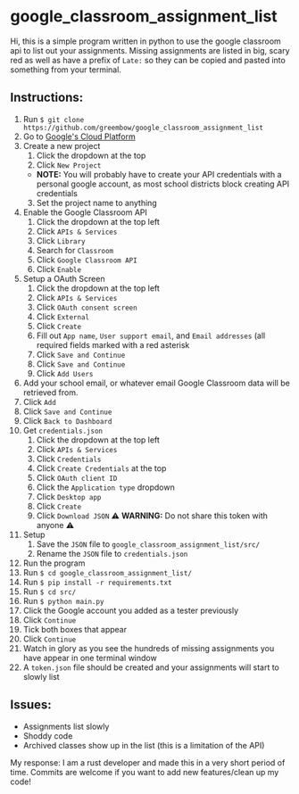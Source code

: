 # google_classroom_assignment_list
Hi, this is a simple program written in python to use the google classroom api to list out your assignments. Missing assignments are listed in big, scary red as well as have a prefix of `Late:` so they can be copied and pasted into something from your terminal.

## Instructions:
1. Run `$ git clone https://github.com/greembow/google_classroom_assignment_list`
2. Go to [Google's Cloud Platform](https://console.cloud.google.com/home)
3. Create a new project
   1. Click the dropdown at the top
   2. Click `New Project`
     - **NOTE:** You will probably have to create your API credentials with a personal google account, as most school districts block creating API credentials
   3. Set the project name to anything
4. Enable the Google Classroom API
   1. Click the dropdown at the top left
   2. Click `APIs & Services`
   3. Click `Library`
   4. Search for `Classroom`
   5. Click `Google Classroom API`
   6. Click `Enable`
5. Setup a OAuth Screen
   1. Click the dropdown at the top left
   2. Click `APIs & Services`
   3. Click `OAuth consent screen`
   4. Click `External`
   5. Click `Create`
   6. Fill out `App name`, `User support email`, and `Email addresses` (all required fields marked with a red asterisk
   7. Click `Save and Continue`
   8. Click `Save and Continue`
   9. Click `Add Users`
  10. Add your school email, or whatever email Google Classroom data will be retrieved from.
  11. Click `Add`
  12. Click `Save and Continue`
  13. Click `Back to Dashboard`
6. Get `credentials.json`
   1. Click the dropdown at the top left
   2. Click `APIs & Services`
   3. Click `Credentials`
   4. Click `Create Credentials` at the top
   5. Click `OAuth client ID`
   6. Click the `Application type` dropdown
   7. Click `Desktop app`
   8. Click `Create`
   9. Click `Download JSON` :warning: __WARNING:__ Do not share this token with anyone :warning:
7. Setup
   1. Save the `JSON` file to `google_classroom_assignment_list/src/`
   2. Rename the `JSON` file to `credentials.json`
8. Run the program
  1. Run `$ cd google_classroom_assignment_list/`
  2. Run `$ pip install -r requirements.txt`
  4. Run `$ cd src/`
  3. Run `$ python main.py`
  4. Click the Google account you added as a tester previously
  5. Click `Continue`
  6. Tick both boxes that appear
  7. Click `Continue`
9. Watch in glory as you see the hundreds of missing assignments you have appear in one terminal window
10. A `token.json` file should be created and your assignments will start to slowly list

## Issues:
- Assignments list slowly
- Shoddy code
- Archived classes show up in the list (this is a limitation of the API)

My response: I am a rust developer and made this in a very short period of time. Commits are welcome if you want to add new features/clean up my code!
